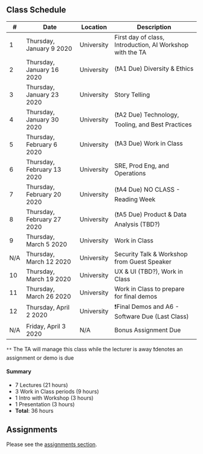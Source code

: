 ## Class Schedule

| # | Date | Location | Description |
| -- | -- | -- | -- |
| 1 | Thursday, January 9 2020 | University | First day of class, Introduction, AI Workshop with the TA |
| 2 | Thursday, January 16 2020 | University | (❗A1 Due) Diversity & Ethics |
| 3 | Thursday, January 23 2020 | University | Story Telling |
| 4 | Thursday, January 30 2020 | University | (❗A2 Due) Technology, Tooling, and Best Practices |
| 5 | Thursday, February 6 2020 | University | (❗A3 Due) Work in Class |
| 6 | Thursday, February 13 2020 | University | SRE, Prod Eng, and Operations |
| 7 | Thursday, February 20 2020 | University | (❗A4 Due) NO CLASS - Reading Week |
| 8 | Thursday, February 27 2020 | University | (❗A5 Due) Product & Data Analysis (TBD?) |
| 9 | Thursday, March 5 2020 | University | Work in Class |
| N/A | Thursday, March 12 2020 | University | Security Talk & Workshop from Guest Speaker |
| 10 | Thursday, March 19 2020 | University | UX & UI (TBD?), Work in Class |
| 11 | Thursday, March 26 2020 | University | Work in Class to prepare for final demos |
| 12 | Thursday, April 2 2020 | University | ❗Final Demos and A6 - Software Due (Last Class) |
| N/A | Friday, April 3 2020 | N/A | Bonus Assignment Due |

`**` The TA will manage this class while the lecturer is away
❗denotes an assignment or demo is due

#### Summary

- 7 Lectures (21 hours)
- 3 Work in Class periods (9 hours)
- 1 Intro with Workshop (3 hours)
- 1 Presentation (3 hours)
- **Total**: 36 hours

## Assignments

Please see the [assignments section](../assignments/README.md).
